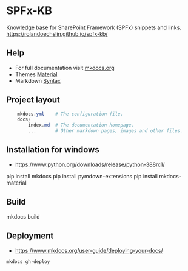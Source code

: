 # SPFx-KB

Knowledge base for SharePoint Framework (SPFx) snippets and links.
https://rolandoechslin.github.io/spfx-kb/

## Help

- For full documentation visit [mkdocs.org](http://mkdocs.org)
- Themes [Material](https://squidfunk.github.io/mkdocs-material/getting-started/)
- Markdown [Syntax](https://github.com/adam-p/markdown-here/wiki/Markdown-Cheatsheet)

## Project layout

```Powershell
    mkdocs.yml    # The configuration file.
    docs/
        index.md  # The documentation homepage.
        ...       # Other markdown pages, images and other files.
```

## Installation for windows

- https://www.python.org/downloads/release/python-388rc1/

pip install mkdocs
pip install pymdown-extensions
pip install mkdocs-material

## Build

mkdocs build

## Deployment

- https://www.mkdocs.org/user-guide/deploying-your-docs/

```Powershell
mkdocs gh-deploy
```
